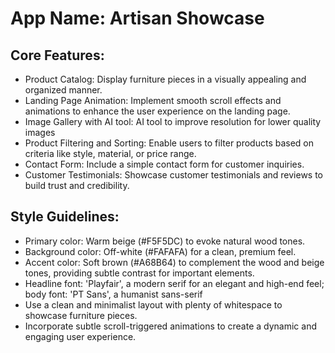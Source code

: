 # **App Name**: Artisan Showcase

## Core Features:

- Product Catalog: Display furniture pieces in a visually appealing and organized manner.
- Landing Page Animation: Implement smooth scroll effects and animations to enhance the user experience on the landing page.
- Image Gallery with AI tool: AI tool to improve resolution for lower quality images
- Product Filtering and Sorting: Enable users to filter products based on criteria like style, material, or price range.
- Contact Form: Include a simple contact form for customer inquiries.
- Customer Testimonials: Showcase customer testimonials and reviews to build trust and credibility.

## Style Guidelines:

- Primary color: Warm beige (#F5F5DC) to evoke natural wood tones.
- Background color: Off-white (#FAFAFA) for a clean, premium feel.
- Accent color: Soft brown (#A68B64) to complement the wood and beige tones, providing subtle contrast for important elements.
- Headline font: 'Playfair', a modern serif for an elegant and high-end feel; body font: 'PT Sans', a humanist sans-serif
- Use a clean and minimalist layout with plenty of whitespace to showcase furniture pieces.
- Incorporate subtle scroll-triggered animations to create a dynamic and engaging user experience.